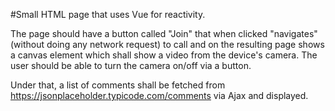 #Small HTML page that uses Vue for reactivity.

The page should have a button called "Join" that when clicked "navigates" (without doing any network request) to call and on the resulting page shows a canvas element which shall show a video from the device's camera. The user should be able to turn the camera on/off via a button.

Under that, a list of comments shall be fetched from https://jsonplaceholder.typicode.com/comments via Ajax and displayed.